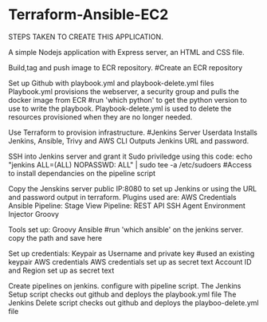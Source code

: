 # Terraform-Ansible-EC2

   STEPS TAKEN TO CREATE THIS APPLICATION. 
   
A simple Nodejs application with Express server, an HTML and CSS file.

Build,tag and push image to ECR repository. #Create an ECR repository 

Set up Github with playbook.yml and playbook-delete.yml files
   Playbook.yml provisions the webserver, a security group and pulls the docker image from ECR #run 'which python' to get the python version to use to write the 
   playbook.
   Playbook-delete.yml is used to delete the resources provisioned when they are no longer needed.

Use Terraform to provision infrastructure. #Jenkins Server
  Userdata Installs Jenkins, Ansible, Trivy and AWS CLI 
  Outputs Jenkins URL and password.

SSH into Jenkins server and grant it Sudo priviledge using this code:
echo "jenkins ALL=(ALL) NOPASSWD: ALL" | sudo tee -a /etc/sudoers #Access to install dependancies on the pipeline script

Copy the Jenskins server public IP:8080 to set up Jenkins or using the URL and password output in terraform.
Plugins used are:
   AWS Credentials
   Ansible
   Pipeline: Stage View
   Pipeline: REST API
   SSH Agent
   Environment Injector
   Groovy

Tools set up:
    Groovy
    Ansible #run 'which ansible' on the jenkins server. copy the path and save here

Set up credentials:
    Keypair as Username and private key #used an existing keypair
    AWS credentials
    AWS credentials set up as secret text
    Account ID and Region set up as secret text

Create pipelines on jenkins. configure with pipeline script. 
   The Jenkins Setup script checks out github and deploys the playbook.yml file
   The Jenkins Delete script checks out github and deploys the playboo-delete.yml file



